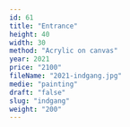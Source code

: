 ```yaml
---
id: 61
title: "Entrance"
height: 40
width: 30
method: "Acrylic on canvas"
year: 2021
price: "2100"
fileName: "2021-indgang.jpg"
medie: "painting"
draft: "false"
slug: "indgang"
weight: "200"
---
```

